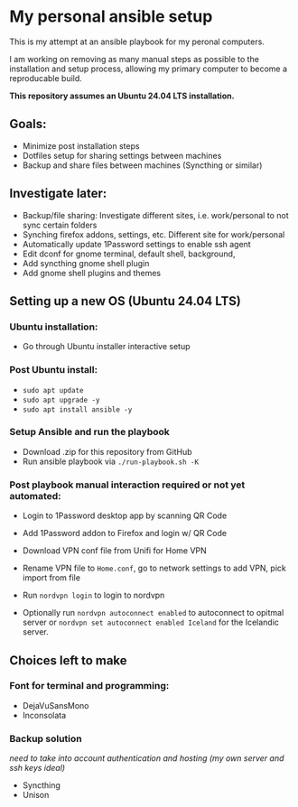 # My personal ansible setup

This is my attempt at an ansible playbook for my peronal computers. 

I am working on removing as many manual steps as possible to the installation and setup process, allowing my primary computer to become a reproducable build.

**This repository assumes an Ubuntu 24.04 LTS installation.**

## Goals:
- Minimize post installation steps
- Dotfiles setup for sharing settings between machines
- Backup and share files between machines (Syncthing or similar)

## Investigate later:

- Backup/file sharing: Investigate different sites, i.e. work/personal to not sync certain folders
- Synching firefox addons, settings, etc. Different site for work/personal
- Automatically update 1Password settings to enable ssh agent
- Edit dconf for gnome terminal, default shell, background,
- Add syncthing gnome shell plugin
- Add gnome shell plugins and themes

## Setting up a new OS (Ubuntu 24.04 LTS)

### Ubuntu installation:

- Go through Ubuntu installer interactive setup

### Post Ubuntu install:

- `sudo apt update`
- `sudo apt upgrade -y`
- `sudo apt install ansible -y`

### Setup Ansible and run the playbook

- Download .zip for this repository from GitHub
- Run ansible playbook via `./run-playbook.sh -K`

### Post playbook manual interaction required or not yet automated:

- Login to 1Password desktop app by scanning QR Code
- Add 1Password addon to Firefox and login w/ QR Code

- Download VPN conf file from Unifi for Home VPN
- Rename VPN file to `Home.conf`, go to network settings to add VPN, pick import from file

- Run `nordvpn login` to login to nordvpn
- Optionally run `nordvpn autoconnect enabled` to autoconnect to opitmal server or `nordvpn set autoconnect enabled Iceland` for the Icelandic server.

## Choices left to make

### Font for terminal and programming:
- DejaVuSansMono
- Inconsolata

### Backup solution
_need to take into account authentication and hosting (my own server and ssh keys ideal)_
- Syncthing
- Unison

